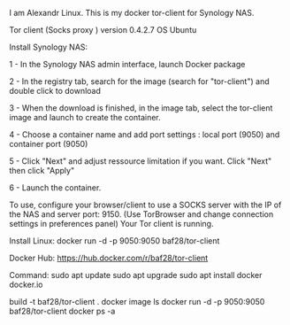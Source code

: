 I am Alexandr Linux. This is my docker tor-client for Synology NAS.

Tor client (Socks proxy ) version 0.4.2.7 OS Ubuntu

Install Synology NAS:

1 - In the Synology NAS admin interface, launch Docker package

2 - In the registry tab, search for the image (search for "tor-client") and double click to download

3 - When the download is finished, in the image tab, select the tor-client image and launch to create the container.

4 - Choose a container name and add port settings : local port (9050) and container port (9050)

5 - Click "Next" and adjust ressource limitation if you want. Click "Next" then click "Apply"

6 - Launch the container.

To use, configure your browser/client to use a SOCKS server with the IP of the NAS and server port: 9150. (Use TorBrowser and change connection settings in preferences panel) Your Tor client is running.

Install Linux: docker run -d -p 9050:9050 baf28/tor-client

Docker Hub: https://hub.docker.com/r/baf28/tor-client


Command:
sudo apt update
sudo apt upgrade
sudo apt install docker docker.io

build -t baf28/tor-client .
docker image ls
docker run -d -p 9050:9050 baf28/tor-client
docker ps -a
